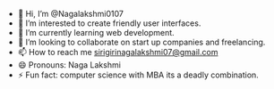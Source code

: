 - 👋 Hi, I’m @Nagalakshmi0107
- 👀 I’m interested  to create friendly user interfaces. 
- 🌱 I’m currently learning web development.
- 💞️ I’m looking to collaborate on start up companies and freelancing.
- 📫 How to reach me sirigirinagalakshmi07@gmail.com
- 😄 Pronouns: Naga Lakshmi
- ⚡ Fun fact: computer science with MBA its a deadly combination.

<!---
Nagalakshmi0107/Nagalakshmi0107 is a ✨ special ✨ repository because its `README.md` (this file) appears on your GitHub profile.
You can click the Preview link to take a look at your changes.
--->
